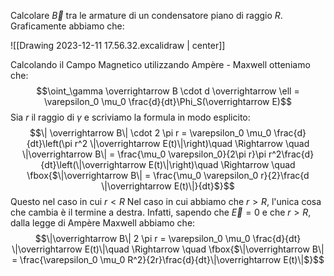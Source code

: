 Calcolare $\overrightarrow B$ tra le armature di un condensatore piano di raggio $R$.
Graficamente abbiamo che:

![[Drawing 2023-12-11 17.56.32.excalidraw | center]]

Calcolando il Campo Magnetico utilizzando Ampère - Maxwell otteniamo che: $$\oint_\gamma \overrightarrow B \cdot d \overrightarrow \ell = \varepsilon_0 \mu_0 \frac{d}{dt}\Phi_S(\overrightarrow E)$$
Sia $r$ il raggio di $\gamma$ e scriviamo la formula in modo esplicito: 
$$\| \overrightarrow B\| \cdot 2 \pi r = \varepsilon_0 \mu_0 \frac{d}{dt}\left(\pi r^2 \|\overrightarrow E(t)\|\right)\quad \Rightarrow \quad \|\overrightarrow B\| = \frac{\mu_0 \varepsilon_0}{2\pi r}\pi r^2\frac{d}{dt}\left(\|\overrightarrow E(t)\|\right)\quad \Rightarrow \quad \fbox{$\|\overrightarrow B\| = \frac{\mu_0 \varepsilon_0 r}{2}\frac{d \|\overrightarrow E(t)\|}{dt}$}$$
Questo nel caso in cui $r<R$
Nel caso in cui abbiamo che $r>R$, l'unica cosa che cambia è il termine a destra. Infatti, sapendo che $\overrightarrow E=0$ e che $r>R$, dalla legge di Ampère Maxwell abbiamo che: $$\|\overrightarrow B\| 2 \pi r = \varepsilon_0 \mu_0 \frac{d}{dt} \|\overrightarrow E(t)\|\quad \Rightarrow \quad \fbox{$\|\overrightarrow B\| = \frac{\varepsilon_0 \mu_0 R^2}{2r}\frac{d}{dt}\|\overrightarrow E(t)\|$}$$